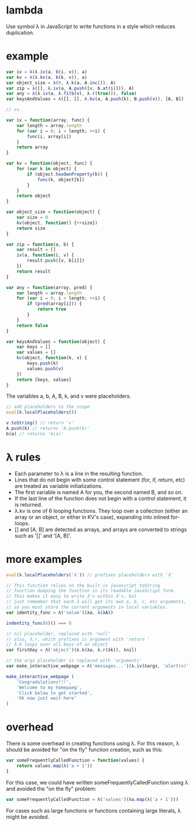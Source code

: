 # lambda
Use symbol λ in JavaScript to write functions in a style which reduces duplication.

# example
~~~JavaScript
var iv = λ(λ.iv(a, b(i, v)), a)
var kv = λ(λ.kv(a, b(k, v)), a)
var object_size = λ(0, λ.k(a, A.inc()), A)
var zip = λ([], λ.iv(a, A.push([v, b.at(i)])), A)
var any = λ(λ.iv(a, λ.fi(b(v), λ.r(true))), false)
var keysAndValues = λ([], [], λ.kv(a, A.push(k), B.push(v)), [A, B])

// vs.

var iv = function(array, func) {
	var length = array.length
	for (var i = 0; i < length; ++i) {
		func(i, array[i])
	}
	return array
}

var kv = function(object, func) {
	for (var k in object) {
		if (object.hasOwnProperty(k)) {
			func(k, object[k])
		}
	}
	return object
}

var object_size = function(object) {
	var size = 0
	kv(object, function() {++size})
	return size
}

var zip = function(a, b) {
	var result = []
	iv(a, function(i, v) {
		result.push([v, b[i]])
	})
	return result
}

var any = function(array, pred) {
	var length = array.length
	for (var i = 0; i < length; ++i) {
		if (pred(array[i])) {
			return true
		}
	}
	return false
}

var keysAndValues = function(object) {
	var keys = []
	var values = []
	kv(object, function(k, v) {
		keys.push(k)
		values.push(v)
	})
	return [keys, values]
}
~~~
The variables a, b, A, B, k, and v were placeholders.
~~~JavaScript
// add placeholders to the scope
eval(λ.localPlaceholders())

v.toString() // return 'v'
A.push(k) // returns 'A.push(k)'
b(a) // returns 'b(a)'
~~~
# λ rules
- Each parameter to λ is a line in the resulting function.
- Lines that do not begin with some control statement (for, if, return, etc) are treated as variable initializations.
- The first variable is named A for you, the second named B, and so on.
- If the last line of the function does not begin with a control statement, it is returned.
- λ.kv is one of 6 looping functions. They loop over a collection (either an array or an object, or either in KV's case), expanding into inlined for-loops.
- [] and [A, B] are detected as arrays, and arrays are converted to strings such as '[]' and '[A, B]'.

# more examples
~~~JavaScript
eval(λ.localPlaceholders('λ')) // prefixes placeholders with 'λ'

// This function relies on the built-in javascript toString
// function dumping the function in its readable JavaScript form.
// This makes it easy to write λ's within λ's, but
// just remember that each λ will get its own a, b, c, etc arguments,
// so you must store the current arguments in local variables.
var identity_func = Λ('value')(λa, λ(λA))

indentity_func(6)() === 6

// nil placeholder, replaced with 'null'
// also, λ.r, which prefixes is argument with 'return '
// λ.k loops over all keys of an object
var firstKey = Λ('object')(λ.k(λa, λ.r(λk)), λnil)

// the args placeholder is replaced with 'arguments'
var make_interactive_webpage = Λ('messages...')(λ.iv(λargs, 'alert(v)'))

make_interactive_webpage (
	'Congradulations!!!',
	'Welcome to my homepaeg',
	'Click below to get started',
	'Ok now just wait here'
)
~~~

# overhead
There is some overhead in creating functions using λ. For this reason, λ should be avoided for "on the fly" function creation, such as this:
~~~JavaScript
var someFrequentlyCalledFunction = function(values) {
	return values.map(λ('a + 1'))
}
~~~
For this case, we could have written someFrequentlyCalledFunction using λ and avoided the "on the fly" problem:
~~~JavaScript
var someFrequentlyCalledFunction = Λ('values')(λa.map(λ('a + 1')))
~~~
For cases such as large functions or functions containing large literals, λ might be avoided.
